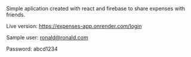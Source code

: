 Simple aplication created with react and firebase to share expenses with friends.

Live version: https://expenses-app.onrender.com/login

Sample user: ronald@ronald.com

Password: abcd1234

